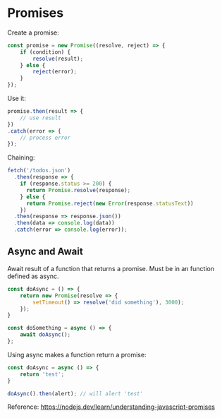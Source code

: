 # Promises

Create a promise:
```JavaScript
const promise = new Promise((resolve, reject) => {
    if (condition) {
        resolve(result);
    } else {
        reject(error);
    }
});
```

Use it:
```JavaScript
promise.then(result => {
    // use result
})
.catch(error => {
    // process error
});
```

Chaining:
```JavaScript
fetch('/todos.json')
  .then(response => {
    if (response.status >= 200) {
      return Promise.resolve(response);
    } else {
      return Promise.reject(new Error(response.statusText))
    })
  .then(response => response.json())
  .then(data => console.log(data))
  .catch(error => console.log(error));
```

## Async and Await
Await result of a function that returns a promise. Must be in an function defined as async.
```JavaScript
const doAsync = () => {
    return new Promise(resolve => {
        setTimeout() => resolve('did something'), 3000);
    });
}

const doSomething = async () => {
    await doAsync();
};
```

Using async makes a function return a promise:
```JavaScript
const doAsync = async () => {
    return 'test';
}

doAsync().then(alert); // will alert 'test'
```


Reference: https://nodejs.dev/learn/understanding-javascript-promises

